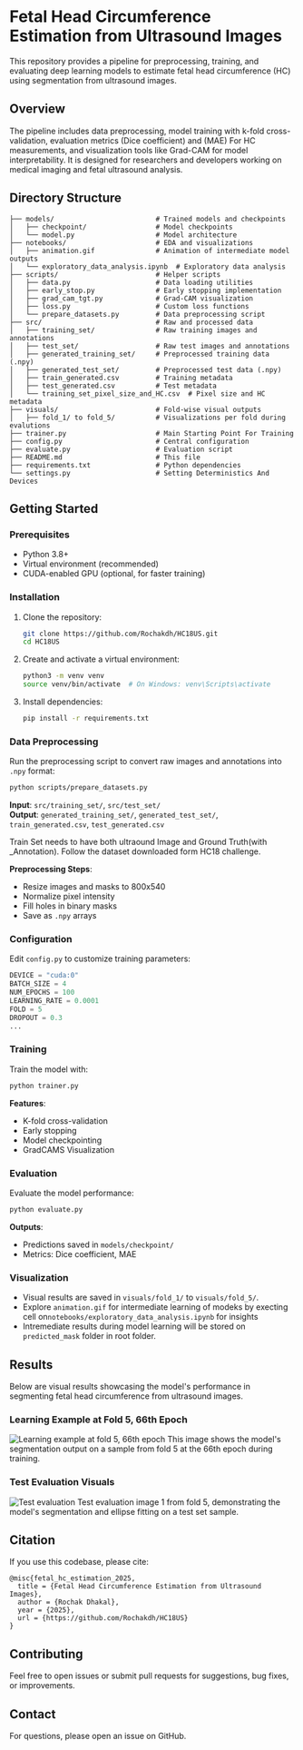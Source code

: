 # Fetal Head Circumference Estimation from Ultrasound Images

This repository provides a pipeline for preprocessing, training, and evaluating deep learning models to estimate fetal head circumference (HC) using segmentation from ultrasound images.

## Overview

The pipeline includes data preprocessing, model training with k-fold cross-validation, evaluation metrics (Dice coefficient) and (MAE) For HC measurements, and visualization tools like Grad-CAM for model interpretability. It is designed for researchers and developers working on medical imaging and fetal ultrasound analysis.

## Directory Structure

```
├── models/                         # Trained models and checkpoints
│   ├── checkpoint/                 # Model checkpoints
│   └── model.py                    # Model architecture
├── notebooks/                      # EDA and visualizations
│   ├── animation.gif               # Animation of intermediate model outputs
│   └── exploratory_data_analysis.ipynb  # Exploratory data analysis
├── scripts/                        # Helper scripts
│   ├── data.py                     # Data loading utilities
│   ├── early_stop.py               # Early stopping implementation
│   ├── grad_cam_tgt.py             # Grad-CAM visualization
│   ├── loss.py                     # Custom loss functions
│   └── prepare_datasets.py         # Data preprocessing script
├── src/                            # Raw and processed data
│   ├── training_set/               # Raw training images and annotations
│   ├── test_set/                   # Raw test images and annotations
│   ├── generated_training_set/     # Preprocessed training data (.npy)
│   ├── generated_test_set/         # Preprocessed test data (.npy)
│   ├── train_generated.csv         # Training metadata
│   ├── test_generated.csv          # Test metadata
│   └── training_set_pixel_size_and_HC.csv  # Pixel size and HC metadata
├── visuals/                        # Fold-wise visual outputs
│   ├── fold_1/ to fold_5/          # Visualizations per fold during evalutions
├── trainer.py                      # Main Starting Point For Training
├── config.py                       # Central configuration
├── evaluate.py                     # Evaluation script
├── README.md                       # This file
├── requirements.txt                # Python dependencies
└── settings.py                     # Setting Deterministics And Devices
```

## Getting Started

### Prerequisites

- Python 3.8+
- Virtual environment (recommended)
- CUDA-enabled GPU (optional, for faster training)

### Installation

1. Clone the repository:
   ```bash
   git clone https://github.com/Rochakdh/HC18US.git
   cd HC18US
   ```

2. Create and activate a virtual environment:
   ```bash
   python3 -m venv venv
   source venv/bin/activate  # On Windows: venv\Scripts\activate
   ```

3. Install dependencies:
   ```bash
   pip install -r requirements.txt
   ```

### Data Preprocessing

Run the preprocessing script to convert raw images and annotations into `.npy` format:
```bash
python scripts/prepare_datasets.py
```

**Input**: `src/training_set/`, `src/test_set/`  
**Output**: `generated_training_set/`, `generated_test_set/`, `train_generated.csv`, `test_generated.csv`

Train Set needs to have both ultraound Image and Ground Truth(with _Annotation). Follow the dataset downloaded form HC18 challenge.



**Preprocessing Steps**:
- Resize images and masks to 800x540
- Normalize pixel intensity
- Fill holes in binary masks
- Save as `.npy` arrays

### Configuration

Edit `config.py` to customize training parameters:
```python
DEVICE = "cuda:0"
BATCH_SIZE = 4
NUM_EPOCHS = 100
LEARNING_RATE = 0.0001
FOLD = 5
DROPOUT = 0.3
...
```

### Training

Train the model with:
```bash
python trainer.py
```

**Features**:
- K-fold cross-validation
- Early stopping
- Model checkpointing
- GradCAMS Visualization

### Evaluation

Evaluate the model performance:
```bash
python evaluate.py
```

**Outputs**:
- Predictions saved in `models/checkpoint/`
- Metrics: Dice coefficient, MAE

### Visualization

- Visual results are saved in `visuals/fold_1/` to `visuals/fold_5/`.
- Explore `animation.gif` for intermediate learning of modeks by execting cell on`notebooks/exploratory_data_analysis.ipynb` for insights
- Intremediate results during model learning will be stored on `predicted_mask` folder in root folder.


## Results

Below are visual results showcasing the model's performance in segmenting fetal head circumference from ultrasound images.

### Learning Example at Fold 5, 66th Epoch
![Learning example at fold 5, 66th epoch](predicted_mask/predictions_with_cam_epoch_66.png)
This image shows the model's segmentation output on a sample from fold 5 at the 66th epoch during training.

### Test Evaluation Visuals
![Test evaluation](visuals/fold_1/281_HC_result.png)
Test evaluation image 1 from fold 5, demonstrating the model's segmentation and ellipse fitting on a test set sample.



## Citation

If you use this codebase, please cite:
```
@misc{fetal_hc_estimation_2025,
  title = {Fetal Head Circumference Estimation from Ultrasound Images},
  author = {Rochak Dhakal},
  year = {2025},
  url = {https://github.com/Rochakdh/HC18US}
}
```

## Contributing

Feel free to open issues or submit pull requests for suggestions, bug fixes, or improvements.

## Contact

For questions, please open an issue on GitHub.
